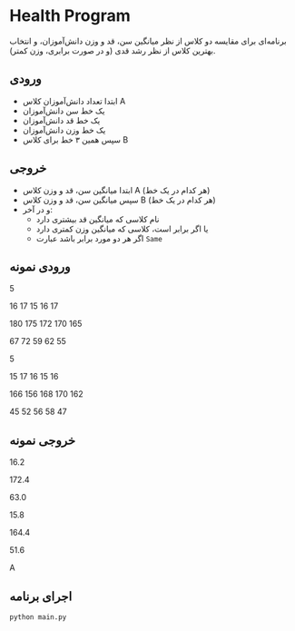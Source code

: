 # Health Program

برنامه‌ای برای مقایسه دو کلاس از نظر میانگین سن، قد و وزن دانش‌آموزان، و انتخاب بهترین کلاس از نظر رشد قدی (و در صورت برابری، وزن کمتر).

## ورودی
- ابتدا تعداد دانش‌آموزان کلاس A  
- یک خط سن‌ دانش‌آموزان  
- یک خط قد دانش‌آموزان  
- یک خط وزن دانش‌آموزان  
- سپس همین ۳ خط برای کلاس B

## خروجی
- ابتدا میانگین سن، قد و وزن کلاس A ‌(هر کدام در یک خط)
- سپس میانگین سن، قد و وزن کلاس B ‌(هر کدام در یک خط)
- و در آخر:  
  - نام کلاسی که میانگین قد بیشتری دارد  
  - یا اگر برابر است، کلاسی که میانگین وزن کمتری دارد  
  - اگر هر دو مورد برابر باشد عبارت `Same`

## ورودی نمونه

5

16 17 15 16 17

180 175 172 170 165

67 72 59 62 55

5

15 17 16 15 16

166 156 168 170 162

45 52 56 58 47


## خروجی نمونه

16.2

172.4

63.0

15.8

164.4

51.6

A


## اجرای برنامه

```bash
python main.py
